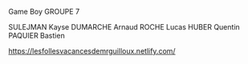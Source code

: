 Game Boy GROUPE 7

SULEJMAN Kayse
DUMARCHE Arnaud
ROCHE Lucas
HUBER Quentin
PAQUIER Bastien

https://lesfollesvacancesdemrguilloux.netlify.com/
